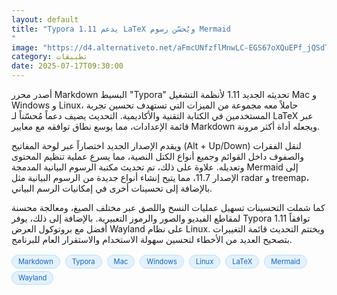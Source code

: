 ```yaml
---
layout: default
title: "Typora 1.11 يدعم LaTeX ويُحسّن رسوم Mermaid
"
image: "https://d4.alternativeto.net/aFmcUNfzflMnwLC-EGS67oXQuEPf_jQSdT3roKU2e18/rs:fill:1520:760:0/g:ce:0:0/YWJzOi8vZGlzdC9jb250ZW50LzE3NTI2NzUzMTkwMTcucG5n.png"
category: تطبيقات
date: 2025-07-17T09:30:00
---
```


أصدر محرر Markdown البسيط "Typora" تحديثه الجديد 1.11 لأنظمة التشغيل Mac و Windows و Linux، حاملاً معه مجموعة من الميزات التي تستهدف تحسين تجربة المستخدمين في الكتابة التقنية والأكاديمية. التحديث يضيف دعماً مُحسّناً لـ LaTeX عبر قائمة الإعدادات، مما يوسع نطاق توافقه مع معايير Markdown ويجعله أداة أكثر مرونة.

ويقدم الإصدار الجديد اختصاراً عبر لوحة المفاتيح (Alt + Up/Down) لنقل الفقرات والصفوف داخل القوائم وجميع أنواع الكتل النصية، مما يسرع عملية تنظيم المحتوى وتعديله. علاوة على ذلك، تم تحديث مكتبة الرسوم البيانية المدمجة Mermaid إلى الإصدار 11.7، مما يتيح إنشاء أنواع جديدة من الرسوم البيانية مثل radar و treemap، بالإضافة إلى تحسينات أخرى في إمكانيات الرسم البياني.

كما شملت التحسينات تسهيل عمليات النسخ واللصق عبر مختلف الصيغ، ومعالجة محسنة لمقاطع الفيديو والصور والرموز التعبيرية. بالإضافة إلى ذلك، يوفر Typora 1.11 توافقاً أفضل مع بروتوكول العرض Wayland على نظام Linux. ويختتم التحديث قائمة التغييرات بتصحيح العديد من الأخطاء لتحسين سهولة الاستخدام والاستقرار العام للبرنامج.

<div style="margin-top:2px; margin-bottom:2px;"><a href="https://bidjadraft.github.io/?query=Markdown" style="background:#e3f2fd; color:#1565c0; font-size:80%; border-radius:12px; padding:3px 10px; margin:2px 4px 2px 0; display:inline-block; border:1px solid #bbdefb; text-decoration:none;">Markdown</a> <a href="https://bidjadraft.github.io/?query=Typora" style="background:#e3f2fd; color:#1565c0; font-size:80%; border-radius:12px; padding:3px 10px; margin:2px 4px 2px 0; display:inline-block; border:1px solid #bbdefb; text-decoration:none;">Typora</a> <a href="https://bidjadraft.github.io/?query=Mac" style="background:#e3f2fd; color:#1565c0; font-size:80%; border-radius:12px; padding:3px 10px; margin:2px 4px 2px 0; display:inline-block; border:1px solid #bbdefb; text-decoration:none;">Mac</a> <a href="https://bidjadraft.github.io/?query=Windows" style="background:#e3f2fd; color:#1565c0; font-size:80%; border-radius:12px; padding:3px 10px; margin:2px 4px 2px 0; display:inline-block; border:1px solid #bbdefb; text-decoration:none;">Windows</a> <a href="https://bidjadraft.github.io/?query=Linux" style="background:#e3f2fd; color:#1565c0; font-size:80%; border-radius:12px; padding:3px 10px; margin:2px 4px 2px 0; display:inline-block; border:1px solid #bbdefb; text-decoration:none;">Linux</a> <a href="https://bidjadraft.github.io/?query=LaTeX" style="background:#e3f2fd; color:#1565c0; font-size:80%; border-radius:12px; padding:3px 10px; margin:2px 4px 2px 0; display:inline-block; border:1px solid #bbdefb; text-decoration:none;">LaTeX</a> <a href="https://bidjadraft.github.io/?query=Mermaid" style="background:#e3f2fd; color:#1565c0; font-size:80%; border-radius:12px; padding:3px 10px; margin:2px 4px 2px 0; display:inline-block; border:1px solid #bbdefb; text-decoration:none;">Mermaid</a> <a href="https://bidjadraft.github.io/?query=Wayland" style="background:#e3f2fd; color:#1565c0; font-size:80%; border-radius:12px; padding:3px 10px; margin:2px 4px 2px 0; display:inline-block; border:1px solid #bbdefb; text-decoration:none;">Wayland</a></div><br><br>
